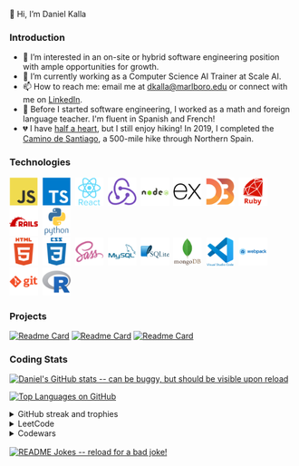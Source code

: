 👋 Hi, I’m Daniel Kalla

### Introduction

- 👀 I’m interested in an on-site or hybrid software engineering position with ample opportunities for growth.
- 🤖 I’m currently working as a Computer Science AI Trainer at Scale AI.
- 📫 How to reach me: email me at dkalla@marlboro.edu or connect with me on [LinkedIn](www.linkedin.com/in/daniel-kalla).
- 🍎 Before I started software engineering, I worked as a math and foreign language teacher.  I'm fluent in Spanish and French!
- 💔 I have [half a heart](https://open.spotify.com/show/4EexbzvAvRXqsh3RbRoTA8), but I still enjoy hiking!  In 2019, I completed the [Camino de Santiago](https://www.responsiblevacation.com/ImagesClient/dtg-nc9430-caminoDeSantiago-FrenchWay-route-map.jpg), a 500-mile hike through Northern Spain.
<!-- - 💞️ I’m looking to collaborate on ... -->





### Technologies

<div>
  <img src="https://github.com/devicons/devicon/blob/master/icons/javascript/javascript-original.svg" title="JavaScript" alt="JavaScript" width="50" height="50"/>&nbsp;
  <img src="https://github.com/devicons/devicon/blob/master/icons/typescript/typescript-original.svg" title="TypeScript" alt="TypeScript" width="50" height="50"/>&nbsp;
  <img src="https://github.com/devicons/devicon/blob/master/icons/react/react-original-wordmark.svg" title="React" alt="React" width="50" height="50"/>&nbsp;
  <img src="https://github.com/devicons/devicon/blob/master/icons/redux/redux-original.svg" title="Redux" alt="Redux" width="50" height="50"/>&nbsp;
  <img src="https://github.com/devicons/devicon/blob/master/icons/nodejs/nodejs-original-wordmark.svg" title="Node" alt="Node" width="50" height="50"/>&nbsp;
  <img src="https://github.com/devicons/devicon/blob/master/icons/express/express-original.svg" title="Express" alt="Express" width="50" height="50"/>&nbsp;
  <img src="https://github.com/devicons/devicon/blob/master/icons/d3js/d3js-original.svg" title="D3js" alt="D3js" width="50" height="50"/>&nbsp;
  <img src="https://github.com/devicons/devicon/blob/master/icons/ruby/ruby-plain-wordmark.svg" title="Ruby" alt="Ruby" width="50" height="50"/>&nbsp;
  <img src="https://github.com/devicons/devicon/blob/master/icons/rails/rails-plain-wordmark.svg" title="Rails" alt="Rails" width="50" height="50"/>&nbsp;
  <img src="https://github.com/devicons/devicon/blob/master/icons/python/python-original-wordmark.svg" title="Python" alt="Python" width="50" height="50"/>&nbsp;
</div>
  
<div>
  <img src="https://github.com/devicons/devicon/blob/master/icons/html5/html5-plain-wordmark.svg" title="HTML" alt="HTML" width="50" height="50"/>&nbsp;
  <img src="https://github.com/devicons/devicon/blob/master/icons/css3/css3-plain-wordmark.svg" title="CSS" alt="CSS" width="50" height="50"/>&nbsp;
  <img src="https://github.com/devicons/devicon/blob/master/icons/sass/sass-original.svg" title="Sass" alt="Sass" width="50" height="50"/>&nbsp;
  <img src="https://github.com/devicons/devicon/blob/master/icons/mysql/mysql-plain-wordmark.svg" title="MySQL" alt="MySQL" width="50" height="50"/>&nbsp;
  <img src="https://github.com/devicons/devicon/blob/master/icons/sqlite/sqlite-original-wordmark.svg" title="SQLite" alt="SQLite" width="50" height="50"/>&nbsp;
  <img src="https://github.com/devicons/devicon/blob/master/icons/mongodb/mongodb-original-wordmark.svg" title="MongoDB" alt="MongoDB" width="50" height="50"/>&nbsp;
  <img src="https://github.com/devicons/devicon/blob/master/icons/vscode/vscode-original-wordmark.svg" title="VSCode" alt="VSCode" width="50" height="50"/>&nbsp;
  <img src="https://github.com/devicons/devicon/blob/master/icons/webpack/webpack-original-wordmark.svg" title="Webpack" alt="Webpack" width="50" height="50"/>&nbsp;
  <img src="https://github.com/devicons/devicon/blob/master/icons/git/git-plain-wordmark.svg" title="Git" alt="Git" width="50" height="50"/>&nbsp;
  <img src="https://github.com/devicons/devicon/blob/master/icons/r/r-original.svg" title="R" alt="R" width="50" height="50"/>&nbsp;
</div>
  


<!-- [![My Skills](https://skills.thijs.gg/icons?i=js,react,redux,mongodb,express,nodejs,d3,ruby,rails,py,html,css,sqlite,r&perline=7)](https://skills.thijs.gg) -->
<!-- [![My Skills](https://skills.thijs.gg/icons?i=js,ts,react,redux,express,nodejs,d3,ruby,rails,py,html,css,vscode,postman,git,sqlite&perline=8&theme=light)](https://skills.thijs.gg) -->

<!-- [![My Skills](https://skills.thijs.gg/icons?i=js,ts,react,redux,mongodb,express,nodejs,d3,ruby,rails,py,html,css,sass,vscode,postman,git,sqlite,r,latex&perline=10)](https://skills.thijs.gg) -->

### Projects

[![Readme Card](https://github-readme-stats.vercel.app/api/pin/?username=dtkalla&repo=WaterBnB)](https://github.com/dtkalla/WaterBnB)
[![Readme Card](https://github-readme-stats.vercel.app/api/pin/?username=dtkalla&repo=Disease-Tracker)](https://github.com/dtkalla/Disease-Tracker)
[![Readme Card](https://github-readme-stats.vercel.app/api/pin/?username=dtkalla&repo=Choose-Your-News)](https://github.com/dtkalla/Choose-Your-News)


### Coding Stats

[![Daniel's GitHub stats -- can be buggy, but should be visible upon reload](https://github-readme-stats-dtkalla.vercel.app/api?username=dtkalla&count_private=true&show_icons=true&theme=transparent)](https://github.com/dtkalla/github-readme-stats)

[![Top Languages on GitHub](https://github-readme-stats-dtkalla.vercel.app/api/top-langs/?username=dtkalla&layout=compact&langs_count=6&exclude_repo=portfolio-site)](https://github.com/dtkalla/github-readme-stats)
<details><summary>GitHub streak and trophies</summary>
<img src="https://github-readme-streak-stats.herokuapp.com/?user=dtkalla&theme=tokyonight" alt="mystreak"/>
<img src="https://github-profile-trophy.vercel.app/?username=dtkalla&theme=juicyfresh&no-bg=true&rank=-C" />
</details>


<!-- [![Daniel's wakatime stats](https://github-readme-stats.vercel.app/api/wakatime?username=@dtkalla&layout=compact&langs_count=6&custom_title=Wakatime%20Stats%20(Past%20Seven%20Days))](https://github.com/anuraghazra/github-readme-stats) -->
  


<details><summary>LeetCode</summary>
  
<a href='https://leetcode.com/dtkalla/'>LeetCode Profile</a>
  
[![Daniel's LeetCode stats -- top 0.1% of users by number of problems solved, 2,094 contest rating](https://leetcode-stats-six.vercel.app/api?username=dtkalla)](https://github.com/madushadhanushka/github-readme)

![LeetCode Badges -- 18/18 free study plan badges earned, plus a contest badge and 3 daily problems badges](https://leetcode-badge-showcase.vercel.app/api?username=dtkalla)
 
<!--  <img src="https://leetcode-badge-showcase.vercel.app/api?username=dtkalla" alt="LeetCode Badges"/> -->

</details>


<details><summary>Codewars</summary>

<a href='https://www.codewars.com/users/dkalla'>Codewars Profile</a>
  
![Daniel's Codewars stats -- 3,033 honor, 2 kyu](https://www.codewars.com/users/dkalla/badges/large)

![More Codewars stats -- top 1% of users | Ruby, Python, JavaScript (3 kyu) | TypeScript (4 kyu) | Rust, SQL (5 kyu)](https://github.r2v.ch/codewars?user=dkalla&top_languages=true)

  
</details>
 

<!--  ![Snake animation](https://github.com/dtkalla/dtkalla/blob/output/github-contribution-snake.svg) -->

<a href="https://readme-jokes.vercel.app"><img align="center" src="https://readme-jokes.vercel.app/api" alt="README Jokes -- reload for a bad joke!"></a>





<!---
dtkalla/dtkalla is a ✨ special ✨ repository because its `README.md` (this file) appears on your GitHub profile.
You can click the Preview link to take a look at your changes.
--->
